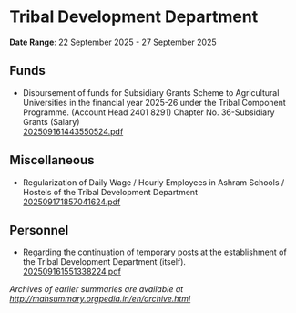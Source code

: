 # Tribal Development Department

**Date Range**: 22 September 2025 - 27 September 2025


## Funds
- Disbursement of funds for Subsidiary Grants Scheme to Agricultural Universities in the financial year 2025-26 under the Tribal Component Programme. (Account Head 2401 8291) Chapter No. 36-Subsidiary Grants (Salary)\
  [202509161443550524.pdf](https://gr.maharashtra.gov.in/Site/Upload/Government%20Resolutions/English/202509161443550524.pdf)

## Miscellaneous
- Regularization of Daily Wage / Hourly Employees in Ashram Schools / Hostels of the Tribal Development Department\
  [202509171857041624.pdf](https://gr.maharashtra.gov.in/Site/Upload/Government%20Resolutions/English/202509171857041624.pdf)

## Personnel
- Regarding the continuation of temporary posts at the establishment of the Tribal Development Department (itself).\
  [202509161551338224.pdf](https://gr.maharashtra.gov.in/Site/Upload/Government%20Resolutions/English/202509161551338224.pdf)


*Archives of earlier summaries are available at http://mahsummary.orgpedia.in/en/archive.html*